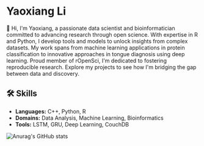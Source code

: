 # Yaoxiang Li

👋 Hi, I'm Yaoxiang, a passionate data scientist and bioinformatician committed to advancing research through open science. With expertise in R and Python, I develop tools and models to unlock insights from complex datasets. My work spans from machine learning applications in protein classification to innovative approaches in tongue diagnosis using deep learning. Proud member of rOpenSci, I'm dedicated to fostering reproducible research. Explore my projects to see how I'm bridging the gap between data and discovery.

## 🛠 Skills
- **Languages:** C++, Python, R
- **Domains:** Data Analysis, Machine Learning, Bioinformatics
- **Tools:** LSTM, GRU, Deep Learning, CouchDB

![Anurag's GitHub stats](https://github-readme-stats.vercel.app/api?username=YaoxiangLi&show_icons=true&theme=dracula&count_private=true)
